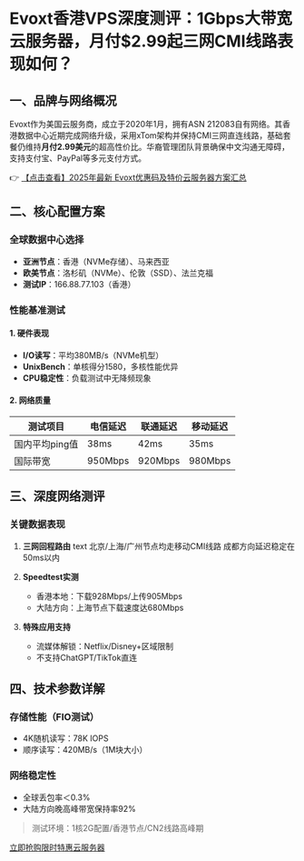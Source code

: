 # Evoxt香港VPS深度测评：1Gbps大带宽云服务器，月付$2.99起三网CMI线路表现如何？

## 一、品牌与网络概况

Evoxt作为美国云服务商，成立于2020年1月，拥有ASN 212083自有网络。其香港数据中心近期完成网络升级，采用xTom架构并保持CMI三网直连线路，基础套餐仍维持**月付2.99美元**的超高性价比。华裔管理团队背景确保中文沟通无障碍，支持支付宝、PayPal等多元支付方式。

👉 [【点击查看】2025年最新 Evoxt优惠码及特价云服务器方案汇总](https://bit.ly/evoxt)

## 二、核心配置方案

### 全球数据中心选择
- **亚洲节点**：香港（NVMe存储）、马来西亚
- **欧美节点**：洛杉矶（NVMe）、伦敦（SSD）、法兰克福
- **测试IP**：166.88.77.103（香港）

### 性能基准测试
#### 1. 硬件表现
- **I/O读写**：平均380MB/s（NVMe机型）
- **UnixBench**：单核得分1580，多核性能优异
- **CPU稳定性**：负载测试中无降频现象

#### 2. 网络质量
| 测试项目       | 电信延迟 | 联通延迟 | 移动延迟 |
|----------------|----------|----------|----------|
| 国内平均ping值 | 38ms     | 42ms     | 35ms     |
| 国际带宽       | 950Mbps  | 920Mbps  | 980Mbps  |

## 三、深度网络测评

### 关键数据表现
1. **三网回程路由**
   text
   北京/上海/广州节点均走移动CMI线路
   成都方向延迟稳定在50ms以内
   

2. **Speedtest实测**
   - 香港本地：下载928Mbps/上传905Mbps
   - 大陆方向：上海节点下载速度达680Mbps

3. **特殊应用支持**
   - 流媒体解锁：Netflix/Disney+区域限制
   - 不支持ChatGPT/TikTok直连

## 四、技术参数详解

### 存储性能（FIO测试）
- 4K随机读写：78K IOPS
- 顺序读写：420MB/s（1M块大小）

### 网络稳定性
- 全球丢包率＜0.3%
- 大陆方向晚高峰带宽保持率92%

> 测试环境：1核2G配置/香港节点/CN2线路高峰期

[立即抢购限时特惠云服务器](https://bit.ly/evoxt)